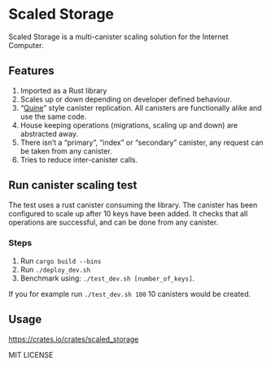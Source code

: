 # Scaled Storage

Scaled Storage is a multi-canister scaling solution for the Internet Computer.

## Features
1. Imported as a Rust library
2. Scales up or down depending on 
 developer defined behaviour.
3. “[Quine](https://en.wikipedia.org/wiki/Quine_(computing))” style canister replication. All canisters are functionally alike and use the same code.
4.  House keeping operations (migrations, scaling up and down) are abstracted away.
5. There isn’t a “primary”, “index” or “secondary” canister, any request can be taken from any canister.
6. Tries to reduce inter-canister calls.

## Run canister scaling test
The test uses a rust canister consuming the library. The canister has been configured to scale up after 10 keys have been added. It checks that all operations are successful, and can be done from any canister.

### Steps
1. Run `cargo build --bins`
2. Run `./deploy_dev.sh`
3. Benchmark using: `./test_dev.sh [number_of_keys]`. 

If you for example run `./test_dev.sh 100` 10 canisters would be created.

## Usage
https://crates.io/crates/scaled_storage

MIT LICENSE

